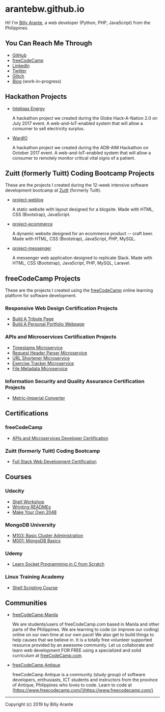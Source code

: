 # arantebw.github.io

Hi! I'm [Billy Arante](https://arantebw.github.io/portfolio/), a web developer (Python, PHP, JavaScript) from the Philippines.

## You Can Reach Me Through

- [GitHub](https://github.com/arantebw)
- [freeCodeCamp](https://www.freecodecamp.org/arantebw)
- [LinkedIn](https://www.linkedin.com/in/billyarante/)
- [Twitter](https://twitter.com/arantebw)
- [Glitch](https://glitch.com/@arantebw)
- [Blog](http://project-weblog-env.j4arphgxri.us-east-2.elasticbeanstalk.com/) (work-in-progress)

## Hackathon Projects

- [Inteliqas Energy](#)  

  A hackathon project we created during the Globe Hack-A-Nation 2.0 on July 2017 event. A web-and-IoT-enabled system that will allow a consumer to sell electricity surplus.

- [WardIO](#)  

  A hackathon project we created during the ADB-AIM Hackathon on October 2017 event. A web-and-IoT-enabled system that will allow a consumer to remotely monitor critical vital signs of a patient.

## Zuitt (formerly Tuitt) Coding Bootcamp Projects

These are the projects I created during the 12-week intensive software development bootcamp at [Zuitt](https://zuitt.co/) (formerly Tuitt).

- [project-weblog](http://project-weblog-env.j4arphgxri.us-east-2.elasticbeanstalk.com/)  

  A static website with layout designed for a blogsite. Made with HTML, CSS (Bootstrap), JavaScript.

- [project-ecommerce](#)  

  A dynamic website designed for an ecommerce product -- craft beer. Made with HTML, CSS (Bootstrap), JavaScript, PHP, MySQL.

- [project-messenger](#)  

  A messenger web application designed to replicate Slack. Made with HTML, CSS (Bootstrap), JavaScript, PHP, MySQL, Laravel.

## freeCodeCamp Projects

These are the projects I created using the [freeCodeCamp](https://www.freecodecamp.org/) online learning platform for software development.

### Responsive Web Design Certification Projects

- [Build A Tribute Page](https://arantebw.github.io/build-a-tribute-page/)
- [Build A Personal Portfolio Webpage](https://arantebw.github.io/build-a-personal-portfolio-webpage/)

### APIs and Microservices Certification Projects

- [Timestamp Microservice](https://abw-timestamp-microservice.herokuapp.com/)
- [Request Header Parser Microservice](https://abw-request-header-parser.herokuapp.com/)
- [URL Shortener Microservice](https://abw-url-shortener-microservice.herokuapp.com/)
- [Exercise Tracker Microservice](https://abw-exercise-tracker.herokuapp.com/)
- [File Metadata Microservice](https://abw-file-metadata-microservice.herokuapp.com/)

### Information Security and Quality Assurance Certification Projects

- [Metric-Imperial Converter](https://abw-metric-imperial-converter.herokuapp.com/)

## Certifications

### freeCodeCamp

- [APIs and Microservices Developer Certification](https://www.freecodecamp.org/certification/arantebw/apis-and-microservices)

### Zuitt (formerly Tuitt) Coding Bootcamp

- [Full Stack Web Development Certification](#)

## Courses

### Udacity

- [Shell Workshop](https://www.udacity.com/course/shell-workshop--ud206)
- [Wrinting READMEs](https://www.udacity.com/course/writing-readmes--ud777)
- [Make Your Own 2048](#)

### MongoDB University

- [M103: Basic Cluster Administration](http://university.mongodb.com/course_completion/f67a25e8-6bce-4d74-bb8a-6c22c0ed34f3)
- [M001: MongoDB Basics](http://university.mongodb.com/course_completion/7e34ad85-bee8-4e82-aaca-d0769f054ab8)

### Udemy

- [Learn Socket Programming in C from Scratch](https://www.udemy.com/certificate/UC-91C374JE/)

### Linux Training Academy

- [Shell Scripting Course](https://courses.linuxtrainingacademy.com/course/shell-scripting-discover-how-to-automate-command-line-tasks/)

## Communities

- [freeCodeCamp Manila](https://www.facebook.com/groups/free.code.camp.manila/)  

  We are students/users of freeCodeCamp.com based in Manila and other parts of the Philippines. We are learning to code (or improve our coding) online on our own time at our own pace! We also get to build things to help causes that we believe in. It is a totally free volunteer supported resource provided by an awesome community. Let us collaborate and learn web development FOR FREE using a specialized and solid curriculum at [freeCodeCamp.com](https://www.freecodecamp.com/).

- [freeCodeCamp Antique](https://www.facebook.com/groups/free.code.camp.antique/)  

  freeCodeCamp Antique is a community (study group) of software developers, enthusiasts, ICT students and instructors from the province of Antique, Philippines who loves to code. Learn to code at [https://www.freecodecamp.com/](https://www.freecodecamp.com/)

---

Copyright (c) 2019 by Billy Arante
